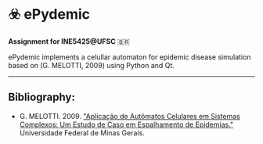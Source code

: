 # :biohazard: ePydemic
**Assignment for INE5425@UFSC** :brazil:

ePydemic implements a celullar automaton for epidemic disease simulation based on (G. MELOTTI, 2009) using Python and Qt.

---
## Bibliography:
* G. MELOTTI. 2009. ["Aplicação de Autômatos Celulares em Sistemas Complexos: Um Estudo de Caso em Espalhamento de Epidemias."](https://www.ppgee.ufmg.br/documentos/Defesas/802/Dissertacao_Gledson_final.pdf) Universidade Federal de Minas Gerais.